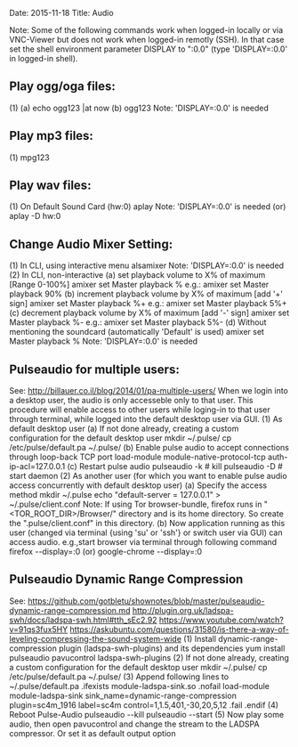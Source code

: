 Date: 2015-11-18
Title: Audio 

Note: Some of the following commands work when logged-in locally or via VNC-Viewer but does not work when logged-in remotly (SSH).
In that case set the shell environment parameter DISPLAY to ":0.0" (type 'DISPLAY=:0.0' in logged-in shell).

Play ogg/oga files:
-------------------
(1) (a) echo ogg123 <file> |at now
	 (b) ogg123 <file>
			Note: 'DISPLAY=:0.0' is needed

Play mp3 files:
---------------
(1) mpg123 <file>

Play wav files:
---------------
(1) On Default Sound Card (hw:0)
	aplay <file>
	Note: 'DISPLAY=:0.0' is needed
	(or)
	aplay -D hw:0 <file>

Change Audio Mixer Setting:
---------------------------
(1) In CLI, using interactive menu
	alsamixer
	Note: 'DISPLAY=:0.0' is needed
(2) In CLI, non-interactive 
	(a) set playback volume to X% of maximum [Range 0-100%]
		amixer set Master playback <percent>%
		e.g.: amixer set Master playback 90%
	(b) increment playback volume by X% of maximum [add '+' sign]
		amixer set Master playback <percent>%+
		e.g.: amixer set Master playback 5%+
	(c) decrement playback volume by X% of maximum [add '-' sign]
		amixer set Master playback <percent>%-
		e.g.: amixer set Master playback 5%-
	(d) Without mentioning the soundcard (automatically 'Default' is used) 
		amixer set Master playback <percent>%
		Note: 'DISPLAY=:0.0' is needed

Pulseaudio for multiple users:
------------------------------
See: http://billauer.co.il/blog/2014/01/pa-multiple-users/
When we login into a desktop user, the audio is only accesseble only to that user. This procedure will enable access to other users while loging-in to that user through terminal, while logged into the default desktop user via GUI.
(1) As default desktop user
    (a) If not done already, creating a custom configuration for the default desktop user
        mkdir ~/.pulse/
        cp /etc/pulse/default.pa ~/.pulse/
    (b) Enable pulse audio to accept connections through loop-back TCP port
        load-module module-native-protocol-tcp auth-ip-acl=127.0.0.1
    (c) Restart pulse audio
        pulseaudio -k # kill
        pulseaudio -D # start daemon
(2) As another user (for which you want to enable pulse audio access concurrently with default desktop user)
    (a) Specify the access method
        mkdir ~/.pulse
        echo "default-server = 127.0.0.1" > ~/.pulse/client.conf
        Note: If using Tor browser-bundle, firefox runs in "<TOR_ROOT_DIR>/Browser/" directory and is its home directory. So create the ".pulse/client.conf" in this directory.
    (b) Now application running as this user (changed via terminal {using 'su' or 'ssh'} or switch user via GUI) can access audio. 
        e.g.,start browser via terminal through following command
        firefox --display=:0
        (or)
        google-chrome --display=:0

Pulseaudio Dynamic Range Compression
------------------------------------
See: https://github.com/gotbletu/shownotes/blob/master/pulseaudio-dynamic-range-compression.md
    http://plugin.org.uk/ladspa-swh/docs/ladspa-swh.html#tth_sEc2.92
    https://www.youtube.com/watch?v=91qs3fux5HY
    https://askubuntu.com/questions/31580/is-there-a-way-of-leveling-compressing-the-sound-system-wide
(1) Install dynamic-range-compression plugin (ladspa-swh-plugins) and its dependencies 
    yum install pulseaudio pavucontrol ladspa-swh-plugins
(2) If not done already, creating a custom configuration for the default desktop user
        mkdir ~/.pulse/
        cp /etc/pulse/default.pa ~/.pulse/
(3) Append following lines to ~/.pulse/default.pa
    .ifexists module-ladspa-sink.so
    .nofail
    load-module module-ladspa-sink sink_name=dynamic-range-compression plugin=sc4m_1916 label=sc4m control=1,1.5,401,-30,20,5,12
    .fail
    .endif
(4) Reboot Pulse-Audio 
    pulseaudio --kill
    pulseaudio --start
(5) Now play some audio, then open pavucontrol and change the stream to the LADSPA compressor. Or set it as default output option
